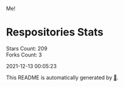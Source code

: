 Me!

# Respositories Stats
Stars Count: 209  
Forks Count: 3

2021-12-13 00:05:23  

This README is automatically generated by [🐰](https://github.com/rnitta/rnitta).
